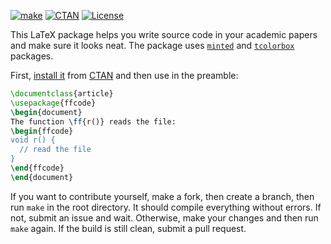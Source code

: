 [![make](https://github.com/yegor256/ffcode/actions/workflows/l3build.yml/badge.svg)](https://github.com/yegor256/ffcode/actions/workflows/l3build.yml)
[![CTAN](https://img.shields.io/ctan/v/ffcode)](https://ctan.org/pkg/ffcode)
[![License](https://img.shields.io/badge/license-MIT-green.svg)](https://github.com/yegor256/ffcode/blob/master/LICENSE.txt)

This LaTeX package helps you write source code in your academic papers
and make sure it looks neat. The package uses [`minted`](https://ctan.org/pkg/minted) 
and [`tcolorbox`](https://ctan.org/pkg/tcolorbox) packages.

First, [install it](https://en.wikibooks.org/wiki/LaTeX/Installing_Extra_Packages)
from [CTAN](https://ctan.org/pkg/ffcode) 
and then use in the preamble:

```tex
\documentclass{article}
\usepackage{ffcode}
\begin{document}
The function \ff{r()} reads the file:
\begin{ffcode}
void r() {
  // read the file
}
\end{ffcode}
\end{document}
```

If you want to contribute yourself, make a fork, then create a branch, 
then run `make` in the root directory.
It should compile everything without errors. If not, submit an issue and wait.
Otherwise, make your changes and then run `make` again. If the build is
still clean, submit a pull request.
